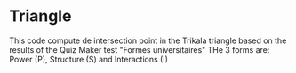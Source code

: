 # Triangle

This code compute de intersection point in the Trikala triangle
based on the results of the Quiz Maker test "Formes universitaires"
THe 3 forms are: Power (P), Structure (S) and Interactions (I)
